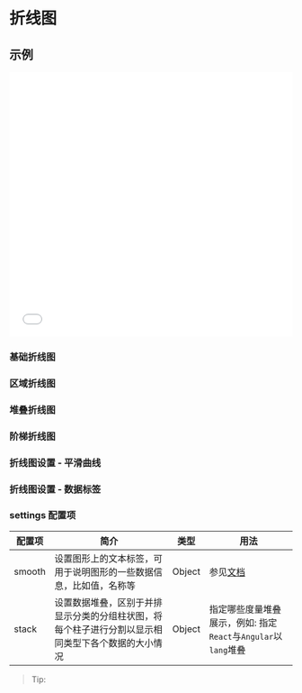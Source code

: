 # 折线图

## 示例

<iframe width="100%" height="470" src="//jsfiddle.net/vecharts/udnhk7wm/embedded/result,html,js/?bodyColor=fff" allowfullscreen="allowfullscreen" frameborder="0"></iframe>


### 基础折线图

<vuep template="#basicLine"></vuep>

<script v-pre type="text/x-template" id="basicLine">
<template>
  <ve-line-chart :data="chartData" />
</template>

<script>
 module.exports = {
    components: {
    	VeLineChart: window['ve-charts'].default.VeLineChart
  	},
    created () {
      this.chartData = {
        dimensions: {
          name: 'Week',
          data: ['Mon.', 'Tue.', 'Wed.', 'Thu.', 'Fir.', 'Sat.', 'Sun.']
        },
        measures: [{
          name: 'Vue',
          data: [30, 40, 35, 50, 49, 70, 90]
        }]
      }
    }
  }
</script>

### 区域折线图

<vuep template="#areaLine"></vuep>

<script v-pre type="text/x-template" id="areaLine">
<template>
  <ve-line-chart :data="chartData" :settings="chartSettings" />
</template>

<script>
 module.exports = {
    components: {
    	VeLineChart: window['ve-charts'].default.VeLineChart
  	},
    created () {
      this.chartData = {
        dimensions: {
          name: 'Week',
          data: ['Mon.', 'Tue.', 'Wed.', 'Thu.', 'Fir.', 'Sat.', 'Sun.']
        },
        measures: [{
          name: 'Vue',
          data: [3000, 3500, 3900, 3100, 3200, 3100, 3600, 3300, 3600, 3400, 3100, 3000]
        },
        {
          name: 'React',
          data: [2000, 2000, 2600, 2300, 2300, 2000, 2600, 2200, 2500, 2800, 2500, 2200]
        },
        {
          name: 'Angular',
          data: [827, 949, 1400, 1000, 884, 911, 983, 989, 925, 1100, 1200, 930]
        }]
      }
      this.chartSettings = {
        areaStyle: {}
      }
    }
  }
</script>

### 堆叠折线图

<vuep template="#stackLine"></vuep>

<script v-pre type="text/x-template" id="stackLine">
<template>
  <ve-line-chart :data="chartData" :settings="chartSettings" />
</template>

<script>
 module.exports = {
    components: {
    	VeLineChart: window['ve-charts'].default.VeLineChart
  	},
    created () {
      this.chartData = {
        dimensions: {
          name: 'Week',
          data: ['Mon.', 'Tue.', 'Wed.', 'Thu.', 'Fir.', 'Sat.', 'Sun.']
        },
        measures: [{
          name: 'Vue',
          data: [3000, 3500, 3900, 3100, 3200, 3100, 3600, 3300, 3600, 3400, 3100, 3000]
        },
        {
          name: 'React',
          data: [2000, 2000, 2600, 2300, 2300, 2000, 2600, 2200, 2500, 2800, 2500, 2200]
        },
        {
          name: 'Angular',
          data: [827, 949, 1400, 1000, 884, 911, 983, 989, 925, 1100, 1200, 930]
        }]
      }
      this.chartSettings = {
        stack: {
          lang: ['React', 'Angular']
        }
      }
    }
  }
</script>

### 阶梯折线图

<vuep template="#stepLine"></vuep>

<script v-pre type="text/x-template" id="stepLine">
<template>
  <ve-line-chart :data="chartData" :settings="chartSettings" />
</template>

<script>
 module.exports = {
    components: {
    	VeLineChart: window['ve-charts'].default.VeLineChart
  	},
    created () {
      this.chartData = {
        dimensions: {
          name: 'Week',
          data: ['Mon.', 'Tue.', 'Wed.', 'Thu.', 'Fir.', 'Sat.', 'Sun.']
        },
        measures: [{
          name: 'Vue',
          data: [3000, 3500, 3900, 3100, 3200, 3100, 3600, 3300, 3600, 3400, 3100, 3000]
        },
        {
          name: 'React',
          data: [2000, 2000, 2600, 2300, 2300, 2000, 2600, 2200, 2500, 2800, 2500, 2200]
        },
        {
          name: 'Angular',
          data: [827, 949, 1400, 1000, 884, 911, 983, 989, 925, 1100, 1200, 930]
        }]
      }
      this.chartSettings = {
        step: 'start'
      }
    }
  }
</script>

### 折线图设置 - 平滑曲线

<vuep template="#smoothLine"></vuep>

<script v-pre type="text/x-template" id="smoothLine">
<template>
  <ve-line-chart :data="chartData" :settings="chartSettings" />
</template>

<script>
 module.exports = {
    components: {
    	VeLineChart: window['ve-charts'].default.VeLineChart
  	},
    created () {
      this.chartData = {
        dimensions: {
          name: 'Week',
          data: ['Mon.', 'Tue.', 'Wed.', 'Thu.', 'Fir.', 'Sat.', 'Sun.']
        },
        measures: [{
          name: 'Vue',
          data: [30, 40, 35, 50, 49, 70, 90]
        }]
      }
      this.chartSettings = {
        smooth: true
      }
    }
  }
</script>

### 折线图设置 - 数据标签

<vuep template="#labelLine"></vuep>

<script v-pre type="text/x-template" id="labelLine">
<template>
  <ve-line-chart :data="chartData" :settings="chartSettings" />
</template>

<script>
 module.exports = {
    components: {
    	VeLineChart: window['ve-charts'].default.VeLineChart
  	},
    created () {
      this.chartData = {
        dimensions: {
          name: 'Week',
          data: ['Mon.', 'Tue.', 'Wed.', 'Thu.', 'Fir.', 'Sat.', 'Sun.']
        },
        measures: [{
          name: 'Vue',
          data: [3000, 3500, 3900, 3100, 3200, 3100, 3600, 3300, 3600, 3400, 3100, 3000]
        },
        {
          name: 'React',
          data: [2000, 2000, 2600, 2300, 2300, 2000, 2600, 2200, 2500, 2800, 2500, 2200]
        },
        {
          name: 'Angular',
          data: [827, 949, 1400, 1000, 884, 911, 983, 989, 925, 1100, 1200, 930]
        }]
      }
      this.chartSettings = {
        label: {
          show: true,
          fontSize: '12px',
          fontWeight: 'bold'
        },
        smooth: true
      }
    }
  }
</script>

### settings 配置项

| 配置项 | 简介 | 类型 | 用法 |
| --- | --- | --- | --- |
| smooth | 设置图形上的文本标签，可用于说明图形的一些数据信息，比如值，名称等 | Object | 参见[文档](http://echarts.baidu.com/option.html#series-line.smooth) |
| stack | 设置数据堆叠，区别于并排显示分类的分组柱状图，将每个柱子进行分割以显示相同类型下各个数据的大小情况 | Object | 指定哪些度量堆叠展示，例如: 指定`React`与`Angular`以`lang`堆叠 |

> Tip: